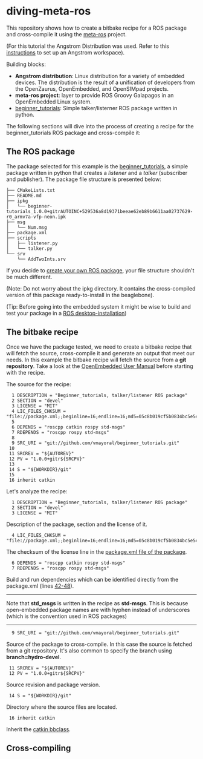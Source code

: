 diving-meta-ros
===============

This repository shows how to create a bitbake recipe for a ROS package and cross-compile it using the [meta-ros](https://github.com/bmwcarit/meta-ros) project.

(For this tutorial the Angstrom Distribution was used. Refer to this [instructions](http://www.angstrom-distribution.org/building-angstrom) to set up an Angstrom workspace).

Building blocks:
* **Angstrom distribution**: Linux distribution for a variety of embedded devices. The distribution is the result of a unification of developers from the OpenZaurus, OpenEmbedded, and OpenSIMpad projects.
* **meta-ros project**: layer to provide ROS Groovy Galapagos in an OpenEmbedded Linux system.
* [beginner_tutorials](https://github.com/vmayoral/beginner_tutorials): Simple talker/listerner ROS package written in python.

The following sections will dive into the process of creating a recipe for the beginner_tutorials ROS package and cross-compile it:

## The ROS package

The package selected for this example is the [beginner_tutorials](https://github.com/vmayoral/beginner_tutorials), a simple package written in python that creates a *listener* and a *talker* (subscriber and publisher). The package file structure is presented below:

```
├── CMakeLists.txt
├── README.md
├── ipkg 
│   └── beginner-tutorials_1.0.0+gitrAUTOINC+529536a8d19371beeae62eb89b6611aa02737629-r0_armv7a-vfp-neon.ipk
├── msg
│   └── Num.msg
├── package.xml
├── scripts
│   ├── listener.py
│   └── talker.py
└── srv
    └── AddTwoInts.srv
```


If you decide to [create your own ROS package](http://www.ros.org/wiki/ROS/Tutorials/CreatingPackage), your file structure shouldn't be much different.

(Note: Do not worry about the ipkg directory. It contains the cross-compiled version of this package ready-to-install in the beaglebone).

(Tip: Before going into the embedded system it might be wise to build and test your package in a [ROS desktop-installation](http://www.ros.org/wiki/groovy/Installation/Ubuntu))

## The bitbake recipe

Once we have the package tested, we need to create a bitbake recipe that will fetch the source, cross-compile it and generate an output that meet our needs. In this example the bitbake recipe will fetch the source from a **git repository**. Take a look at the [OpenEmbedded User Manual](https://www.google.es/url?sa=t&rct=j&q=&esrc=s&source=web&cd=1&ved=0CDMQFjAA&url=http%3A%2F%2Fopenembedded.googlecode.com%2Ffiles%2Fusermanual.pdf&ei=jK_vUeqSJsa47Abd1oHgAw&usg=AFQjCNFmStDMDs65G0lo6IdzYo4Ohv5NWQ&sig2=RyN-VxEufaDaDJR_7d-6_A&bvm=bv.49641647,d.ZGU) before starting with the recipe.

The source for the recipe:

```
  1 DESCRIPTION = "Beginner_tutorials, talker/listener ROS package"
  2 SECTION = "devel"
  3 LICENSE = "MIT"
  4 LIC_FILES_CHKSUM = "file://package.xml;;beginline=16;endline=16;md5=05c8b019cf5b0834bc5e547a14f26ca3"
  5 
  6 DEPENDS = "roscpp catkin rospy std-msgs"
  7 RDEPENDS = "roscpp rospy std-msgs"
  8 
  9 SRC_URI = "git://github.com/vmayoral/beginner_tutorials.git"
 10 
 11 SRCREV = "${AUTOREV}"
 12 PV = "1.0.0+gitr${SRCPV}"
 13 
 14 S = "${WORKDIR}/git"
 15 
 16 inherit catkin

```

Let's analyze the recipe:

```
  1 DESCRIPTION = "Beginner_tutorials, talker/listener ROS package"
  2 SECTION = "devel"
  3 LICENSE = "MIT"
```
Description of the package, section and the license of it.

```
  4 LIC_FILES_CHKSUM = "file://package.xml;;beginline=16;endline=16;md5=05c8b019cf5b0834bc5e547a14f26ca3"
```
The checksum of the license line in the [package.xml file of the package](https://github.com/vmayoral/beginner_tutorials/blob/master/package.xml#L16).

```
  6 DEPENDS = "roscpp catkin rospy std-msgs"
  7 RDEPENDS = "roscpp rospy std-msgs"
```
Build and run dependencies which can be identified directly from the package.xml (lines [42-48](https://github.com/vmayoral/beginner_tutorials/blob/master/package.xml)).

----

Note that **std_msgs** is written in the recipe as **std-msgs**. This is because open-embedded package names are with hyphen instead of underscores (which is the convention used in ROS packages)

---

```
  9 SRC_URI = "git://github.com/vmayoral/beginner_tutorials.git"
```
Source of the package to cross-compile. In this case the source is fetched from a git repository. It's also common to specify the branch using **branch=hydro-devel**.

```
 11 SRCREV = "${AUTOREV}"
 12 PV = "1.0.0+gitr${SRCPV}"
```
Source revision and package version. 

```
 14 S = "${WORKDIR}/git"
``` 
Directory where the source files are located.

```
 16 inherit catkin
```
Inherit the [catkin bbclass](https://github.com/bmwcarit/meta-ros/blob/master/classes/catkin.bbclass).


## Cross-compiling


